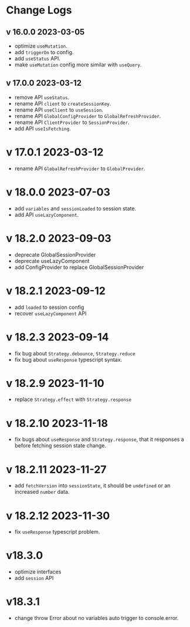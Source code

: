 # Change Logs

## v 16.0.0 2023-03-05

* optimize `useMutation`.
* add `triggerOn` to config.
* add `useStatus` API.
* make `useMutation` config more similar with `useQuery`.

## v 17.0.0 2023-03-12

* remove API `useStatus`.
* rename API `client` to `createSessionKey`.
* rename API `useClient` to `useSession`.
* rename API `GlobalConfigProvider` to `GlobalRefreshProvider`.
* rename API `ClientProvider` to `SessionProvider`.
* add API `useIsFetching`.

# v 17.0.1 2023-03-12

* rename API `GlobalRefreshProvider` to `GlobalProvider`.

# v 18.0.0 2023-07-03

* add `variables` and `sessionLoaded` to session state.
* add API `useLazyComponent`.

# v 18.2.0 2023-09-03

* deprecate GlobalSessionProvider
* deprecate useLazyComponent
* add ConfigProvider to replace GlobalSessionProvider

# v 18.2.1 2023-09-12

* add `loaded` to session config
* recover `useLazyComponent` API

# v 18.2.3 2023-09-14

* fix bug about `Strategy.debounce`, `Strategy.reduce`
* fix bug about `useResponse` typescript syntax.

# v 18.2.9 2023-11-10

* replace `Strategy.effect` with `Strategy.response`

# v 18.2.10 2023-11-18

* fix bugs about `useResponse` and `Strategy.response`, that it responses a before fetching session state change.

# v 18.2.11 2023-11-27

* add `fetchVersion` into `sessionState`, it should be `undefined` or an increased `number` data.

# v 18.2.12 2023-11-30

* fix `useResponse` typescript problem.

# v18.3.0

* optimize interfaces
* add `session` API

# v18.3.1

* change throw Error about no variables auto trigger to console.error.
